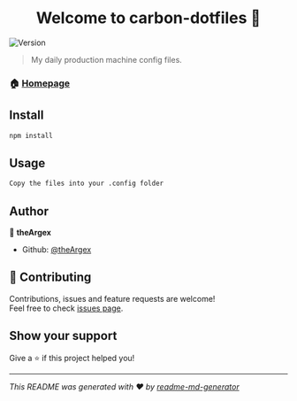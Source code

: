 <h1 align="center">Welcome to carbon-dotfiles 👋</h1>
<p>
  <img alt="Version" src="https://img.shields.io/badge/version-2.0-blue.svg?cacheSeconds=2592000" />
</p>

> My daily production machine config files.

### 🏠 [Homepage](https://git.argex.dev/argex/carbon-dotfiles)

## Install

```sh
npm install
```

## Usage

```sh
Copy the files into your .config folder
```

## Author

👤 **theArgex**

* Github: [@theArgex](https://github.com/theArgex)

## 🤝 Contributing

Contributions, issues and feature requests are welcome!<br />Feel free to check [issues page](https://github.com/theArgex/carbon-dotfiles/issues).

## Show your support

Give a ⭐️ if this project helped you!

***
_This README was generated with ❤️ by [readme-md-generator](https://github.com/kefranabg/readme-md-generator)_